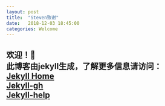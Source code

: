 ```yaml
---
layout: post
title:  "Steven致谢"
date:   2018-12-03 18:45:00
categories: Welcome
---
```


**欢迎**！👏     
此博客由jekyll生成，了解更多信息请访问：  
[Jekyll Home](http://jekyllrb.com)  
[Jekyll-gh](https://github.com/jekyll/jekyll)  
[Jekyll-help](https://github.com/jekyll/jekyll-help)  
---  
